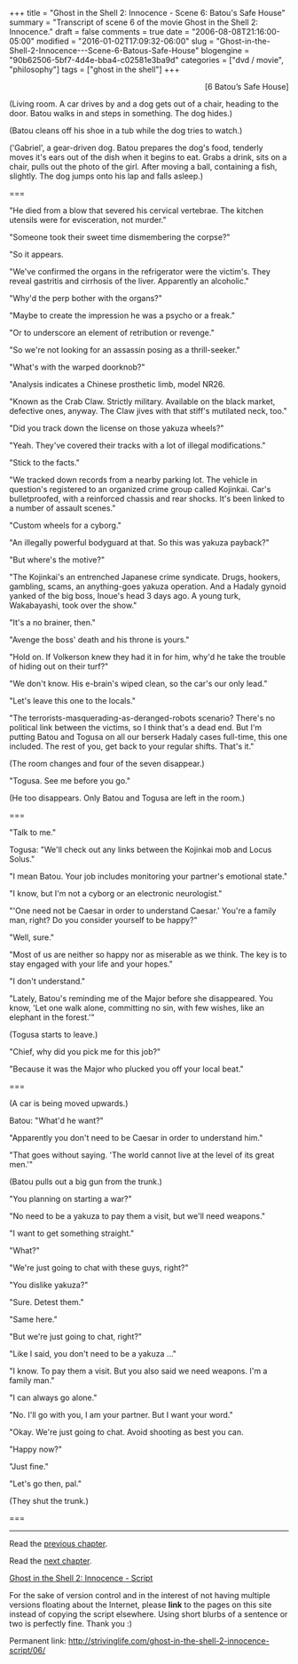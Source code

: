 +++
title = "Ghost in the Shell 2: Innocence - Scene 6: Batou's Safe House"
summary = "Transcript of scene 6 of the movie Ghost in the Shell 2: Innocence."
draft = false
comments = true
date = "2006-08-08T21:16:00-05:00"
modified = "2016-01-02T17:09:32-06:00"
slug = "Ghost-in-the-Shell-2-Innocence---Scene-6-Batous-Safe-House"
blogengine = "90b62506-5bf7-4d4e-bba4-c02581e3ba9d"
categories = ["dvd / movie", "philosophy"]
tags = ["ghost in the shell"]
+++

<p style="text-align: right">
[6 Batou&rsquo;s Safe House] 
</p>

<p>
(Living room. A car drives by and a dog gets out of a chair, heading to the door. Batou walks in and steps in something. The dog hides.) 
</p>

<p>
(Batou cleans off his shoe in a tub while the dog tries to watch.) 
</p>

<p>
(&#39;Gabriel&#39;, a gear-driven dog. Batou prepares the dog&#39;s food, tenderly moves it&#39;s ears out of the dish when it begins to eat. Grabs a drink, sits on a chair, pulls out the photo of the girl. After moving a ball, containing a fish, slightly. The dog jumps onto his lap and falls asleep.) 
</p>

<!--more-->

<p>
=== 
</p>

<p>
&quot;He died from a blow that severed his cervical vertebrae. The kitchen utensils were for evisceration, not murder.&quot; 
</p>

<p>
&quot;Someone took their sweet time dismembering the corpse?&quot; 
</p>

<p>
&quot;So it appears. 
</p>

<p>
&quot;We&#39;ve confirmed the organs in the refrigerator were the victim&#39;s. They reveal gastritis and cirrhosis of the liver. Apparently an alcoholic.&quot; 
</p>

<p>
&quot;Why&#39;d the perp bother with the organs?&quot;<!--adsense--> 
</p>

<p>
&quot;Maybe to create the impression he was a psycho or a freak.&quot; 
</p>

<p>
&quot;Or to underscore an element of retribution or revenge.&quot; 
</p>

<p>
&quot;So we&#39;re not looking for an assassin posing as a thrill-seeker.&quot; 
</p>

<p>
&quot;What&#39;s with the warped doorknob?&quot; 
</p>

<p>
&quot;Analysis indicates a Chinese prosthetic limb, model NR26. 
</p>

<p>
&quot;Known as the Crab Claw. Strictly military. Available on the black market, defective ones, anyway. The Claw jives with that stiff&#39;s mutilated neck, too.&quot; 
</p>

<p>
&quot;Did you track down the license on those yakuza wheels?&quot; 
</p>

<p>
&quot;Yeah. They&#39;ve covered their tracks with a lot of illegal modifications.&quot; 
</p>

<p>
&quot;Stick to the facts.&quot; 
</p>

<p>
&quot;We tracked down records from a nearby parking lot. The vehicle in question&#39;s registered to an organized crime group called Kojinkai. Car&#39;s bulletproofed, with a reinforced chassis and rear shocks. It&#39;s been linked to a number of assault scenes.&quot; 
</p>

<p>
&quot;Custom wheels for a cyborg.&quot; 
</p>

<p>
&quot;An illegally powerful bodyguard at that. So this was yakuza payback?&quot; 
</p>

<p>
&quot;But where&#39;s the motive?&quot; 
</p>

<p>
&quot;The Kojinkai&#39;s an entrenched Japanese crime syndicate. Drugs, hookers, gambling, scams, an anything-goes yakuza operation. And a Hadaly gynoid yanked of the big boss, Inoue&#39;s head 3 days ago. A young turk, Wakabayashi, took over the show.&quot; 
</p>

<p>
&quot;It&#39;s a no brainer, then.&quot; 
</p>

<p>
&quot;Avenge the boss&#39; death and his throne is yours.&quot; 
</p>

<p>
&quot;Hold on. If Volkerson knew they had it in for him, why&#39;d he take the trouble of hiding out on their turf?&quot; 
</p>

<p>
&quot;We don&#39;t know. His e-brain&#39;s wiped clean, so the car&#39;s our only lead.&quot; 
</p>

<p>
&quot;Let&#39;s leave this one to the locals.&quot; 
</p>

<p>
&quot;The terrorists-masquerading-as-deranged-robots scenario? There&#39;s no political link between the victims, so I think that&#39;s a dead end. But I&#39;m putting Batou and Togusa on all our berserk Hadaly cases full-time, this one included. The rest of you, get back to your regular shifts. That&#39;s it.&quot; 
</p>

<p>
(The room changes and four of the seven disappear.) 
</p>

<p>
&quot;Togusa. See me before you go.&quot; 
</p>

<p>
(He too disappears. Only Batou and Togusa are left in the room.) 
</p>

<p>
=== 
</p>

<p>
&quot;Talk to me.&quot; 
</p>

<p>
Togusa: &quot;We&#39;ll check out any links between the Kojinkai mob and Locus Solus.&quot; 
</p>

<p>
&quot;I mean Batou. Your job includes monitoring your partner&#39;s emotional state.&quot; 
</p>

<p>
&quot;I know, but I&#39;m not a cyborg or an electronic neurologist.&quot; 
</p>

<p>
&quot;&#39;One need not be Caesar in order to understand Caesar.&#39; You&#39;re a family man, right? Do you consider yourself to be happy?&quot; 
</p>

<p>
&quot;Well, sure.&quot; 
</p>

<p>
&quot;Most of us are neither so happy nor as miserable as we think. The key is to stay engaged with your life and your hopes.&quot; 
</p>

<p>
&quot;I don&#39;t understand.&quot; 
</p>

<p>
&quot;Lately, Batou&#39;s reminding me of the Major before she disappeared. You know, &#39;Let one walk alone, committing no sin, with few wishes, like an elephant in the forest.&#39;&quot; 
</p>

<p>
(Togusa starts to leave.) 
</p>

<p>
&quot;Chief, why did you pick me for this job?&quot; 
</p>

<p>
&quot;Because it was the Major who plucked you off your local beat.&quot; 
</p>

<p>
=== 
</p>

<p>
(A car is being moved upwards.) 
</p>

<p>
Batou: &quot;What&#39;d he want?&quot; 
</p>

<p>
&quot;Apparently you don&#39;t need to be Caesar in order to understand him.&quot; 
</p>

<p>
&quot;That goes without saying. &#39;The world cannot live at the level of its great men.&#39;&quot; 
</p>

<p>
(Batou pulls out a big gun from the trunk.) 
</p>

<p>
&quot;You planning on starting a war?&quot; 
</p>

<p>
&quot;No need to be a yakuza to pay them a visit, but we&#39;ll need weapons.&quot; 
</p>

<p>
&quot;I want to get something straight.&quot; 
</p>

<p>
&quot;What?&quot; 
</p>

<p>
&quot;We&#39;re just going to chat with these guys, right?&quot; 
</p>

<p>
&quot;You dislike yakuza?&quot; 
</p>

<p>
&quot;Sure. Detest them.&quot; 
</p>

<p>
&quot;Same here.&quot; 
</p>

<p>
&quot;But we&#39;re just going to chat, right?&quot; 
</p>

<p>
&quot;Like I said, you don&#39;t need to be a yakuza ...&quot; 
</p>

<p>
&quot;I know. To pay them a visit. But you also said we need weapons. I&#39;m a family man.&quot; 
</p>

<p>
&quot;I can always go alone.&quot; 
</p>

<p>
&quot;No. I&#39;ll go with you, I am your partner. But I want your word.&quot; 
</p>

<p>
&quot;Okay. We&#39;re just going to chat. Avoid shooting as best you can. 
</p>

<p>
&quot;Happy now?&quot; 
</p>

<p>
&quot;Just fine.&quot; 
</p>

<p>
&quot;Let&#39;s go then, pal.&quot; 
</p>

<p>
(They shut the trunk.) 
</p>

<p>
=== 
</p>

<hr />

<p>
Read the <a href="/ghost-in-the-shell-2-innocence-script/05/">previous chapter</a>. 
</p>

<p>
Read the <a href="/ghost-in-the-shell-2-innocence-script/07/">next chapter</a>. 
</p>

<p>
<a href="/ghost-in-the-shell-2-innocence-script/">Ghost in the Shell 2: Innocence - Script</a> 
</p>

<div class="tip">
<p>
For the sake of version control and in the interest of not having multiple versions floating about the Internet, please <strong>link</strong> to the pages on this site instead of copying the script elsewhere. Using short blurbs of a sentence or two is perfectly fine. Thank you :) 
</p>
<p>
Permanent link: <a href="/ghost-in-the-shell-2-innocence-script/06/">http://strivinglife.com/ghost-in-the-shell-2-innocence-script/06/</a> 
</p>
</div>
